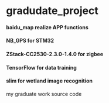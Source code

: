 # gradudate_project
#### baidu_map  realize APP functions
#### NB_GPS for STM32
#### ZStack-CC2530-2.3.0-1.4.0 for zigbee
#### TensorFlow for data training
#### slim for wetland image recognition
my graduate work source code
